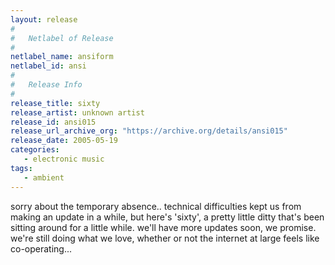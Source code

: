```yaml
---
layout: release
#
#   Netlabel of Release
#
netlabel_name: ansiform
netlabel_id: ansi
#
#   Release Info
#
release_title: sixty
release_artist: unknown artist
release_id: ansi015
release_url_archive_org: "https://archive.org/details/ansi015"
release_date: 2005-05-19
categories:
   - electronic music
tags:
   - ambient
---
```

sorry about the temporary absence.. technical difficulties kept us from making an update in a while, but here's 'sixty', a pretty little ditty that's been sitting around for a little while. we'll have more updates soon, we promise. we're still doing what we love, whether or not the internet at large feels like co-operating...
